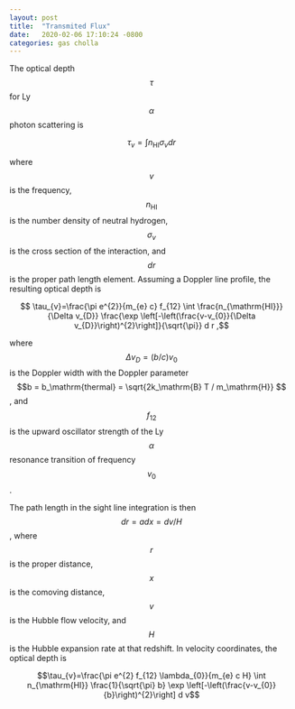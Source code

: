 ```yaml
---
layout: post
title:  "Transmited Flux"
date:   2020-02-06 17:10:24 -0800
categories: gas cholla
---
```


The optical depth $$\tau$$ for Ly$$\alpha$$ photon scattering is

$$\tau_{v}=\int n_{\mathrm{HI}} \sigma_{v} d r$$

where $$v$$ is the frequency, $$n_{\mathrm{HI}}$$ is the number density of neutral hydrogen,
$$\sigma_{v}$$ is the cross section of the interaction, and $$dr$$ is the proper path
length element. Assuming a Doppler line profile, the resulting optical depth is

$$ \tau_{v}=\frac{\pi e^{2}}{m_{e} c} f_{12} \int \frac{n_{\mathrm{HI}}}{\Delta v_{D}} \frac{\exp \left[-\left(\frac{v-v_{0}}{\Delta v_{D}}\right)^{2}\right]}{\sqrt{\pi}} d r ,$$

where $$\Delta v_{D}= (b/c)v_{0} $$ is the Doppler width with the Doppler parameter
 $$b = b_\mathrm{thermal} = \sqrt{2k_\mathrm{B} T / m_\mathrm{H}} $$, and $$f_{12}$$ is the upward oscillator strength of the Ly$$\alpha$$ resonance transition of frequency $$v_0$$.
 
The path length in the sight line integration is then $$dr = a dx =  dv/H$$, where $$r$$ is the proper distance, $$x$$ is the comoving distance, $$v$$ is the
Hubble flow velocity, and $$H$$ is the Hubble expansion rate at that redshift. In
velocity coordinates, the optical depth is

$$\tau_{v}=\frac{\pi e^{2} f_{12} \lambda_{0}}{m_{e} c H} \int n_{\mathrm{HI}} \frac{1}{\sqrt{\pi} b} \exp \left[-\left(\frac{v-v_{0}}{b}\right)^{2}\right] d v$$

<!-- 
Although the gas data is fixed at the grid resolution, we can choose an arbitrary spectral resolution $$N_\mathrm{pix}$$ along the LOS. We also take the gas values as
constant across each cell. With $$i$$ as the cell index, and $$j$$ as the pixel index,
the discretized version of the optical depth is -->
